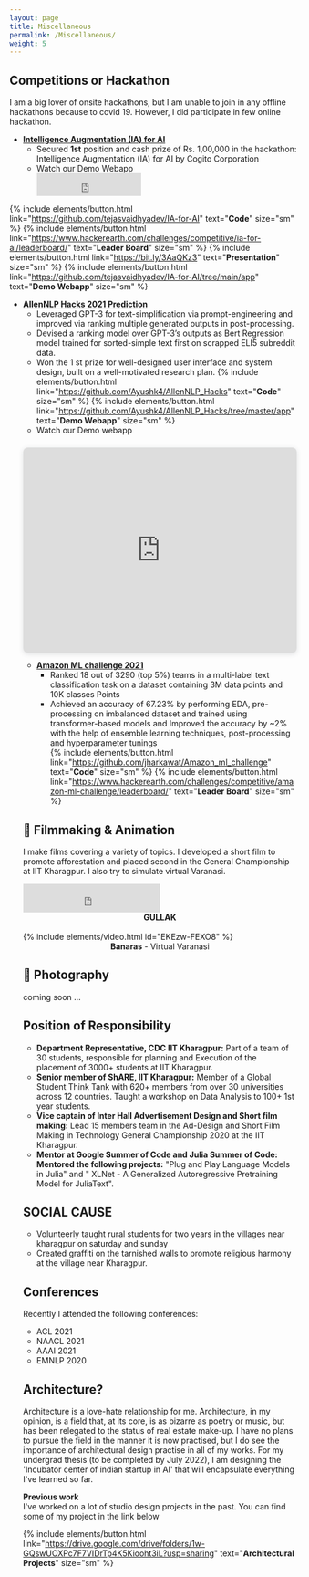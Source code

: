 ```yaml
---
layout: page
title: Miscellaneous
permalink: /Miscellaneous/
weight: 5
---
```

 

## **Competitions or Hackathon** 
I am a big lover of onsite hackathons, but I am unable to join in any offline hackathons because to covid 19. However, I did participate in few online hackathon.


- [**Intelligence Augmentation (IA) for AI**](https://www.hackerearth.com/challenges/competitive/ia-for-ai/)  
  - Secured **1st** position and cash prize of Rs. 1,00,000 in the hackathon: Intelligence Augmentation (IA) for AI by Cogito Corporation
  - Watch our Demo Webapp 
    <div class="video" >
       <iframe src="https://www.youtube.com/embed/XVgZponOLbE" frameborder="0" width="40%" height="40" ></iframe>
    </div> 
{% include elements/button.html link="https://github.com/tejasvaidhyadev/IA-for-AI" text="<b>Code</b>"  size="sm" %} {% include elements/button.html link="https://www.hackerearth.com/challenges/competitive/ia-for-ai/leaderboard/" text="<b>Leader Board</b>"  size="sm" %}  {% include elements/button.html link="https://bit.ly/3AaQKz3" text="<b>Presentation</b>"  size="sm" %}  {% include elements/button.html link="https://github.com/tejasvaidhyadev/IA-for-AI/tree/main/app" text="<b>Demo Webapp</b>"  size="sm" %} 


- [**AllenNLP Hacks 2021 Prediction**](https://allennlp-hackathon.apps.allenai.org/)
  - Leveraged GPT-3 for text-simplification via prompt-engineering and improved via ranking multiple generated outputs in post-processing.
  - Devised a ranking model over GPT-3’s outputs as Bert Regression model trained for sorted-simple text first on scrapped ELI5 subreddit data.
  - Won the 1 st prize for well-designed user interface and system design, built on a well-motivated research plan.
  {% include elements/button.html link="https://github.com/Ayushk4/AllenNLP_Hacks" text="<b>Code</b>"  size="sm" %} {% include elements/button.html link="https://github.com/Ayushk4/AllenNLP_Hacks/tree/master/app" text="<b>Demo Webapp</b>"  size="sm" %} 
  - Watch our Demo webapp
  <div style="position: relative; width: 100%; height: 0; padding-top: 75.0000%;
 padding-bottom: 48px; box-shadow: 0 2px 8px 0 rgba(63,69,81,0.16); margin-top: 1.6em; margin-bottom: 0.9em; overflow: hidden;
 border-radius: 8px; will-change: transform;">
  <iframe loading="lazy" style="position: absolute; width: 100%; height: 100%; top: 0; left: 0; border: none; padding: 0;margin: 0;"
    src="https:&#x2F;&#x2F;www.canva.com&#x2F;design&#x2F;DAEqdSrfE44&#x2F;view?embed">
  </iframe>
  </div>
<a href="https:&#x2F;&#x2F;www.canva.com&#x2F;design&#x2F;DAEqdSrfE44&#x2F;view?utm_content=DAEqdSrfE44&amp;utm_campaign=designshare&amp;utm_medium=embeds&amp;utm_source=link" target="_blank" rel="noopener"></a>

- [**Amazon ML challenge 2021**](https://www.hackerearth.com/challenges/competitive/amazon-ml-challenge)
  - Ranked 18 out of 3290 (top 5%) teams in a multi-label text classification task on a dataset containing 3M data points and 10K classes 
Points
  - Achieved an accuracy of 67.23% by performing EDA, pre-processing on imbalanced dataset and trained using transformer-based models and Improved the accuracy by ~2% with the help of ensemble learning techniques, post-processing and hyperparameter tunings  
    {% include elements/button.html link="https://github.com/jharkawat/Amazon_ml_challenge" text="<b>Code</b>"  size="sm" %} {% include elements/button.html link="https://www.hackerearth.com/challenges/competitive/amazon-ml-challenge/leaderboard/" text="<b>Leader Board</b>"  size="sm" %} 


## 🎥 **Filmmaking & Animation**

I make films covering a variety of topics. I developed a short film to promote afforestation and placed second in the General Championship at IIT Kharagpur. I also try to simulate virtual Varanasi.





<div class="video">
    <iframe src="https://www.youtube.com/embed/fXBVEMjGIZU" frameborder="0" width="50%" height="50" ></iframe>
</div> 

<div style="text-align:center;">
    <B>GULLAK</B>
</div>
<br>
  {% include elements/video.html id="EKEzw-FEXO8" %}

<div style="text-align:center;">
      <B> Banaras</B> - Virtual Varanasi 
</div>

## 📸 **Photography** 

  coming soon ...

## **Position of Responsibility** 
-  **Department Representative, CDC IIT Kharagpur:** Part of a team of 30 students, responsible for planning and
Execution of the placement of 3000+ students at IIT Kharagpur.  
- **Senior member of ShARE, IIT Kharagpur:** Member of a Global Student Think Tank with 620+ members from over
30 universities across 12 countries. Taught a workshop on Data Analysis to 100+ 1st year students.  
- **Vice captain of Inter Hall Advertisement Design and Short film making:** Lead 15 members team in the Ad-Design
and Short Film Making in Technology General Championship 2020 at the IIT Kharagpur.  
- **Mentor at Google Summer of Code and Julia Summer of Code: Mentored the following projects:** "Plug and Play
Language Models in Julia" and " XLNet - A Generalized Autoregressive Pretraining Model for JuliaText".  


## **SOCIAL CAUSE** 
- Volunteerly taught rural students for two years in the villages near kharagpur on saturday and sunday 
- Created graffiti on the tarnished walls to promote religious harmony at the village near Kharagpur.

## **Conferences**
Recently I attended the following conferences:
- ACL 2021 
- NAACL 2021
- AAAI 2021 
- EMNLP 2020

## **Architecture?**
Architecture is a love-hate relationship for me. Architecture, in my opinion, is a field that, at its core, is as bizarre as poetry or music, but has been relegated to the status of real estate make-up. I have no plans to pursue the field in the manner it is now practised, but I do see the importance of architectural design practise in all of my works. For my undergrad thesis (to be completed by July 2022), I am designing the 'Incubator center of indian startup in AI' that will encapsulate everything I've learned so far.

**Previous work**  
I've worked on a lot of studio design projects in the past. You can find some of my project in the link below 

   {% include elements/button.html link="https://drive.google.com/drive/folders/1w-GQswUOXPc7F7VIDrTp4K5Kiooht3iL?usp=sharing" text="<b>Architectural Projects</b>"  size="sm" %} 